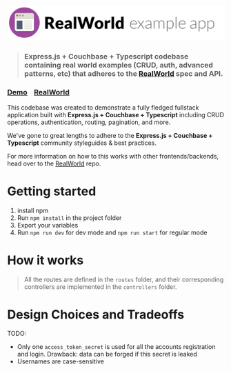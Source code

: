 # ![RealWorld Example App](logo.png)

> ### Express.js + Couchbase + Typescript codebase containing real world examples (CRUD, auth, advanced patterns, etc) that adheres to the [RealWorld](https://github.com/gothinkster/realworld) spec and API.

### [Demo](https://demo.realworld.io/)&nbsp;&nbsp;&nbsp;&nbsp;[RealWorld](https://github.com/gothinkster/realworld)

This codebase was created to demonstrate a fully fledged fullstack application built with **Express.js + Couchbase + Typescript** including CRUD operations, authentication, routing, pagination, and more.

We've gone to great lengths to adhere to the **Express.js + Couchbase + Typescript** community styleguides & best practices.

For more information on how to this works with other frontends/backends, head over to the [RealWorld](https://github.com/gothinkster/realworld) repo.

# Getting started

1. install npm
2. Run `npm install` in the project folder
3. Export your variables
4. Run `npm run dev` for dev mode and `npm run start` for regular mode

# How it works

> All the routes are defined in the `routes` folder, and their corresponding controllers are implemented in the `controllers` folder.

# Design Choices and Tradeoffs

TODO:

- Only one `access_token_secret` is used for all the accounts registration and login. Drawback: data can be forged if this secret is leaked
- Usernames are case-sensitive
